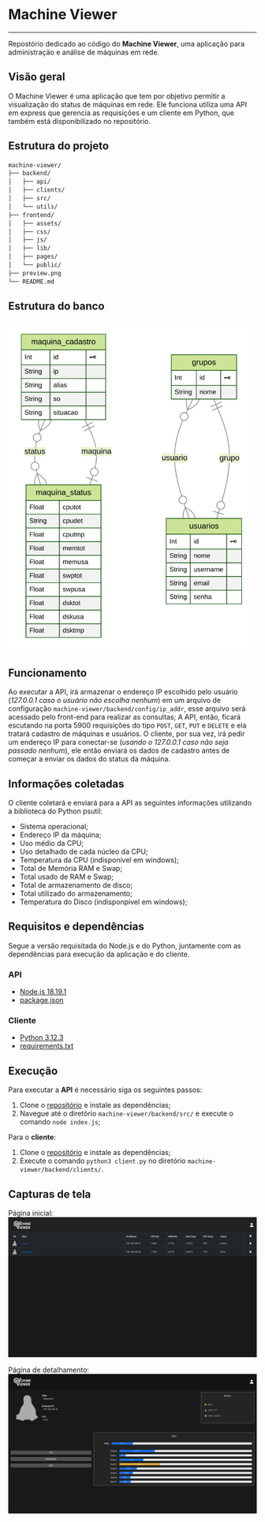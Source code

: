 # Machine Viewer

---

Repostório dedicado ao código do **Machine Viewer**, uma aplicação para administração e análise de máquinas em rede.

## Visão geral

O Machine Viewer é uma aplicação que tem por objetivo permitir a visualização do status de máquinas em rede. Ele funciona utiliza uma API em express que gerencia as requisições e um cliente em Python, que também está disponibilizado no repositório.

## Estrutura do projeto

```bash
machine-viewer/
├── backend/
│   ├── api/
│   ├── clients/
│   ├── src/
│   └── utils/
├── frontend/
│   ├── assets/
│   ├── css/
│   ├── js/
│   ├── lib/
│   ├── pages/
│   └── public/
├── preview.png
└── README.md
```

## Estrutura do banco

<img src="./frontend/public/img/ERD.svg" width="500px" alt="ERD">

## Funcionamento

Ao executar a API, irá armazenar o endereço IP escolhido pelo usuário (*127.0.0.1 caso o usuário não escolha nenhum*) em um arquivo de configuração `machine-viewer/backend/config/ip_addr`, esse arquivo será acessado pelo front-end para realizar as consultas;
A API, então, ficará escutando na porta 5900 requisições do tipo `POST`, `GET`, `PUT` e `DELETE` e ela tratará cadastro de máquinas e usuários.
O cliente, por sua vez, irá pedir um endereço IP para conectar-se (*usando o 127.0.0.1 caso não seja passado nenhum*), ele então enviará os dados de cadastro antes de começar a enviar os dados do status da máquina.

## Informações coletadas

O cliente coletará e enviará para a API as seguintes informações utilizando a biblioteca do Python psutil:

* Sistema operacional;
* Endereço IP da máquina;
* Uso médio da CPU;
* Uso detalhado de cada núcleo da CPU;
* Temperatura da CPU (indisponível em windows);
* Total de Memória RAM e Swap;
* Total usado de RAM e Swap;
* Total de armazenamento de disco;
* Total utilizado do armazenamento;
* Temperatura do Disco (indisponpivel em windows);

## Requisitos e dependências

Segue a versão requisitada do Node.js e do Python, juntamente com as dependências para execução da aplicação e do cliente.

### API

* [Node.js 18.19.1](https://nodejs.org/pt/blog/release/v18.19.1)
* [package.json](backend/src/package.json)

### Cliente

* [Python 3.12.3](https://www.python.org/downloads/release/python-3123/)
* [requirements.txt](backend/clients/requirements.txt)

## Execução

Para executar a **API** é necessário siga os seguintes passos:

1. Clone o [repositório](https://github.com/joaoweslley1/machine-viewer.git) e instale as dependências;
2. Navegue até o diretório `machine-viewer/backend/src/` e execute o comando `node index.js`;

Para o **cliente**:

1. Clone o [repositório](https://github.com/joaoweslley1/machine-viewer.git) e instale as dependências;
2. Execute o comando `python3 client.py` no diretório `machine-viewer/backend/clients/`.

## Capturas de tela

Página inicial:
    <img src="./frontend/public/img/machine-viewer-home.png" alt= "homePage">

Página de detalhamento:
    <img src="./frontend/public/img/machine-viewer-details.png" alt="detailPage">